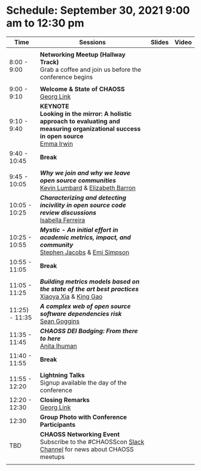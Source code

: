# Schedule: September 30, 2021 9:00 am to 12:30 pm

|Time|Sessions|Slides|Video
---|---|---|---
| | |
| 8:00 - 9:00|**Networking Meetup (Hallway Track)**<br>Grab a coffee and join us before the conference begins|
| | |
| 9:00 - 9:10|**Welcome & State of CHAOSS**<br>[Georg Link]()||
| 9:10 - 9:40|**KEYNOTE<br>Looking in the mirror: A holistic approach to evaluating and measuring organizational success in open source**<br>[Emma Irwin]()||
|9:40 - 10:45|**Break**|
| | |
|9:45 - 10:05|_**Why we join and why we leave open source communities**_<br>[Kevin Lumbard]() & [Elizabeth Barron]()||
|10:05 - 10:25|_**Characterizing and detecting incivility in open source code review discussions**_<br>[Isabella Ferreira]()||
|10:25 - 10:55|_**Mystic - An initial effort in academic metrics, impact, and community**_<br>[Stephen Jacobs]() & [Emi Simpson]()||
|10:55 - 11:05|**Break**|
| | |
|11:05 - 11:25|_**Building metrics models based on the state of the art best practices**_<br>[Xiaoya Xia]() & [King Gao]()||
|11:25) - 11:35|_**A complex web of open source software dependencies risk**_<br>[Sean Goggins]()||
|11:35 - 11:45|_**CHAOSS DEI Badging: From there to here**_<br>[Anita Ihuman]()||
|11:40 - 11:55|**Break**|
| | |
|11:55 - 12:20|**Lightning Talks**<br>Signup available the day of the conference||
|12:20 - 12:30|**Closing Remarks**<br>[Georg Link]()|
|12:30|**Group Photo with Conference Participants**||
|TBD|**CHAOSS Networking Event**<br>Subscribe to the #CHAOSScon [Slack Channel](https://join.slack.com/t/chaoss-workspace/shared_invite/zt-r65szij9-QajX59hkZUct82b0uACA6g) for news about CHAOSS meetups|
| | |
